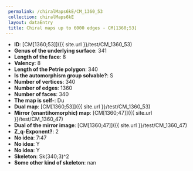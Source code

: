 ```yaml
--- 
 permalink: /chiralMaps6kE/CM_1360_53 
 collection: chiralMaps6kE
 layout: dataEntry
 title: Chiral maps up to 6000 edges - CM[1360;53]
---
```


- **ID**: [CM[1360;53]]({{ site.url }}/test/CM_1360_53)
- **Genus of the underlying surface**: 341
- **Length of the face**: 8
- **Valency**: 8
- **Length of the Petrie polygon**: 340
- **Is the automorphism group solvable?**: S
- **Number of vertices**: 340
- **Number of edges**: 1360
- **Number of faces**: 340
- **The map is self-**: Du
- **Dual map**: [CM[1360;53]]({{ site.url }}/test/CM_1360_53)
- **Mirror (enantihomorphic) map**: [CM[1360;47]]({{ site.url }}/test/CM_1360_47)
- **Dual of the mirror image**: [CM[1360;47]]({{ site.url }}/test/CM_1360_47)
- **Z_q-Exponent?**: 2
- **No idea**:  7:47
- **No idea**: Y
- **No idea**: Y
- **Skeleton**: Sk(340;3)^2
- **Some other kind of skeleton**: nan
